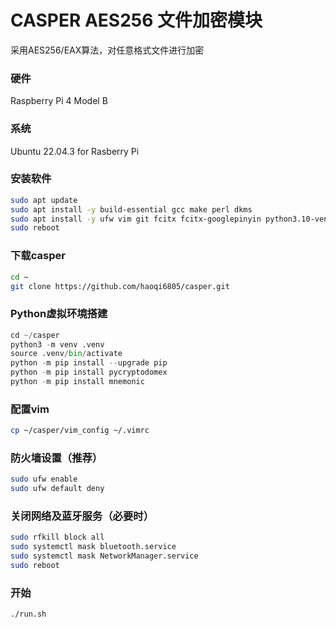 # CASPER AES256 文件加密模块
采用AES256/EAX算法，对任意格式文件进行加密

### 硬件
Raspberry Pi 4 Model B

### 系统
Ubuntu 22.04.3 for Rasberry Pi

### 安装软件
```bash
sudo apt update
sudo apt install -y build-essential gcc make perl dkms
sudo apt install -y ufw vim git fcitx fcitx-googlepinyin python3.10-venv
sudo reboot
```

### 下载casper
```bash
cd ~
git clone https://github.com/haoqi6805/casper.git
```

### Python虚拟环境搭建
```python
cd ~/casper
python3 -m venv .venv  
source .venv/bin/activate  
python -m pip install --upgrade pip  
python -m pip install pycryptodomex  
python -m pip install mnemonic  
```

### 配置vim
```bash
cp ~/casper/vim_config ~/.vimrc
```

### 防火墙设置（推荐）
```bash
sudo ufw enable  
sudo ufw default deny
```

### 关闭网络及蓝牙服务（必要时）
```bash
sudo rfkill block all
sudo systemctl mask bluetooth.service  
sudo systemctl mask NetworkManager.service
sudo reboot
```

### 开始
```bash
./run.sh
```
